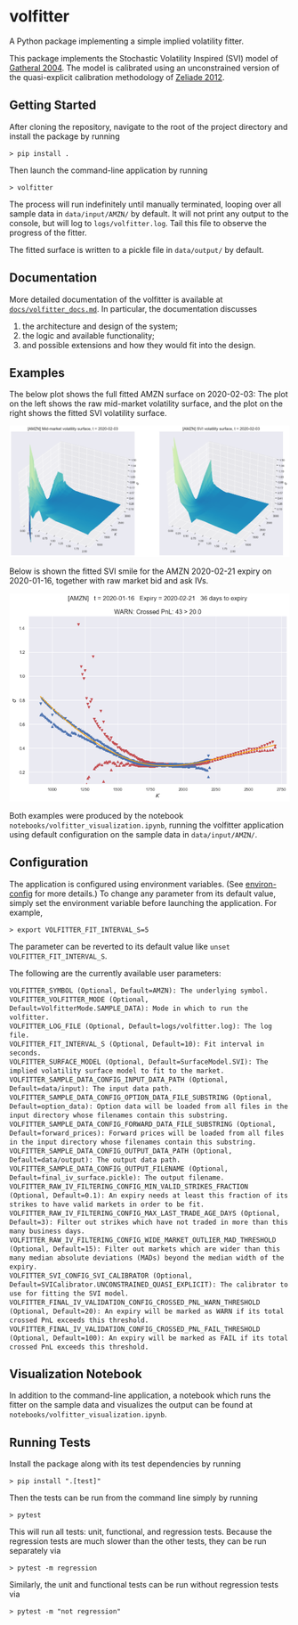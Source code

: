 # volfitter
A Python package implementing a simple implied volatility fitter.

This package implements the Stochastic Volatility Inspired (SVI) model of 
[Gatheral 2004](papers/gatheral2004.pdf). The model is calibrated using an unconstrained
version of the quasi-explicit calibration methodology of 
[Zeliade 2012](papers/zeliade2012.pdf).

## Getting Started

After cloning the repository, navigate to the root of the project directory and install
the package by running

```shell
> pip install .
```

Then launch the command-line application by running

```shell
> volfitter
```

The process will run indefinitely until manually terminated, looping over all sample
data in `data/input/AMZN/` by default. It will not print any output to the console, but will log
to `logs/volfitter.log`. Tail this file to observe the progress of the fitter.

The fitted surface is written to a pickle file in `data/output/` by default.

## Documentation

More detailed documentation of the volfitter is available at [`docs/volfitter_docs.md`](docs/volfitter_docs.md).
In particular, the documentation discusses

1. the architecture and design of the system;
2. the logic and available functionality;
3. and possible extensions and how they would fit into the design.

## Examples

The below plot shows the full fitted AMZN surface on 2020-02-03: The plot on the left shows
the raw mid-market volatility surface, and the plot on the right shows the fitted SVI volatility
surface.

![amzn_surface](img/amzn_surface.png)

Below is shown the fitted SVI smile for the AMZN 2020-02-21 expiry on 2020-01-16, together
with raw market bid and ask IVs.

![amzn_curve](img/amzn_curve.png)

Both examples were produced by the notebook `notebooks/volfitter_visualization.ipynb`,
running the volfitter application using default configuration on the sample data in `data/input/AMZN/`.

## Configuration

The application is configured using environment variables. (See 
[environ-config](https://environ-config.readthedocs.io/en/stable/index.html) for more
details.) To change any parameter from its default value, simply set the environment
variable before launching the application. For example,

```shell
> export VOLFITTER_FIT_INTERVAL_S=5
```

The parameter can be reverted to its default value like `unset VOLFITTER_FIT_INTERVAL_S`.

The following are the currently available user parameters:

```
VOLFITTER_SYMBOL (Optional, Default=AMZN): The underlying symbol.
VOLFITTER_VOLFITTER_MODE (Optional, Default=VolfitterMode.SAMPLE_DATA): Mode in which to run the volfitter.
VOLFITTER_LOG_FILE (Optional, Default=logs/volfitter.log): The log file.
VOLFITTER_FIT_INTERVAL_S (Optional, Default=10): Fit interval in seconds.
VOLFITTER_SURFACE_MODEL (Optional, Default=SurfaceModel.SVI): The implied volatility surface model to fit to the market.
VOLFITTER_SAMPLE_DATA_CONFIG_INPUT_DATA_PATH (Optional, Default=data/input): The input data path.
VOLFITTER_SAMPLE_DATA_CONFIG_OPTION_DATA_FILE_SUBSTRING (Optional, Default=option_data): Option data will be loaded from all files in the input directory whose filenames contain this substring.
VOLFITTER_SAMPLE_DATA_CONFIG_FORWARD_DATA_FILE_SUBSTRING (Optional, Default=forward_prices): Forward prices will be loaded from all files in the input directory whose filenames contain this substring.
VOLFITTER_SAMPLE_DATA_CONFIG_OUTPUT_DATA_PATH (Optional, Default=data/output): The output data path.
VOLFITTER_SAMPLE_DATA_CONFIG_OUTPUT_FILENAME (Optional, Default=final_iv_surface.pickle): The output filename.
VOLFITTER_RAW_IV_FILTERING_CONFIG_MIN_VALID_STRIKES_FRACTION (Optional, Default=0.1): An expiry needs at least this fraction of its strikes to have valid markets in order to be fit.
VOLFITTER_RAW_IV_FILTERING_CONFIG_MAX_LAST_TRADE_AGE_DAYS (Optional, Default=3): Filter out strikes which have not traded in more than this many business days.
VOLFITTER_RAW_IV_FILTERING_CONFIG_WIDE_MARKET_OUTLIER_MAD_THRESHOLD (Optional, Default=15): Filter out markets which are wider than this many median absolute deviations (MADs) beyond the median width of the expiry.
VOLFITTER_SVI_CONFIG_SVI_CALIBRATOR (Optional, Default=SVICalibrator.UNCONSTRAINED_QUASI_EXPLICIT): The calibrator to use for fitting the SVI model.
VOLFITTER_FINAL_IV_VALIDATION_CONFIG_CROSSED_PNL_WARN_THRESHOLD (Optional, Default=20): An expiry will be marked as WARN if its total crossed PnL exceeds this threshold.
VOLFITTER_FINAL_IV_VALIDATION_CONFIG_CROSSED_PNL_FAIL_THRESHOLD (Optional, Default=100): An expiry will be marked as FAIL if its total crossed PnL exceeds this threshold.
```

## Visualization Notebook

In addition to the command-line application, a notebook which runs the fitter on the
sample data and visualizes the output can be found at 
`notebooks/volfitter_visualization.ipynb`.

## Running Tests

Install the package along with its test dependencies by running

```shell
> pip install ".[test]"
```

Then the tests can be run from the command line simply by running

```shell
> pytest
```

This will run all tests: unit, functional, and regression tests. Because the regression
tests are much slower than the other tests, they can be run separately via

```shell
> pytest -m regression
```

Similarly, the unit and functional tests can be run without regression tests via

```shell
> pytest -m "not regression"
```

